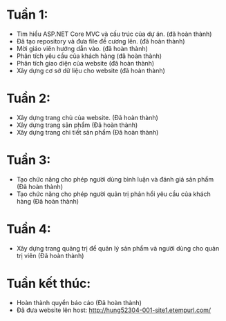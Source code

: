 # Tuần 1:
+ Tìm hiểu ASP.NET Core MVC và cấu trúc của dự án. (đã hoàn thành)
+ Đã tạo repository và đưa file đề cương lên. (đã hoàn thành)
+ Mời giáo viên hướng dẫn vào. (đã hoàn thành)
+ Phân tích yêu cầu của khách hàng (đã hoàn thành)
+ Phân tích giao diện của website (đã hoàn thành)
+ Xây dựng cơ sở dữ liệu cho website (đã hoàn thành)
# Tuần 2:
+ Xây dựng trang chủ của website. (Đã hoàn thành)
+ Xây dựng trang sản phẩm (Đã hoàn thành)
+ Xây dựng trang chi tiết sản phẩm (Đã hoàn thành)
# Tuần 3:
+ Tạo chức năng cho phép người dùng bình luận và đánh giá sản phẩm (Đã hoàn thành)
+ Tạo chức năng cho phép người quản trị phản hổi yêu cầu của khách hàng (Đã hoàn thành)
# Tuần 4:
+ Xây dựng trang quảng trị để quản lý sản phẩm và người dùng cho quản trị viên (Đã hoàn thành)
# Tuần kết thúc:
+ Hoàn thành quyển báo cáo (Đã hoàn thành)
+ Đã đưa website lên host: http://hung52304-001-site1.etempurl.com/
